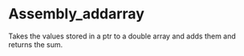 # Assembly_addarray
Takes the values stored in a ptr to  a double array and adds them and returns the sum.
